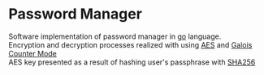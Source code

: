 # Password Manager

Software implementation of password manager in [go](https://go.dev) language.<br>
Encryption and decryption processes realized with using [AES](https://en.wikipedia.org/wiki/Advanced_Encryption_Standard) and 
[Galois Counter Mode](https://en.wikipedia.org/wiki/Galois/Counter_Mode)<br>
AES key presented as a result of hashing user's passphrase with [SHA256](https://en.wikipedia.org/wiki/SHA-2)